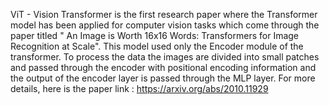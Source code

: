 ViT - Vision Transformer is the first research paper where the Transformer model has been applied for computer vision tasks which come through the paper titled " An Image is Worth 16x16 Words: Transformers for Image Recognition at Scale". This model used only the Encoder module of the transformer. To process the data the images are divided into small patches and passed through the encoder with positional encoding information and the output of the encoder layer is passed through the MLP layer. 
For more details, here is the paper link : https://arxiv.org/abs/2010.11929
